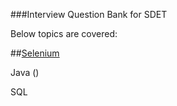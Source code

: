 ###Interview Question Bank for SDET

Below topics are covered:

##[Selenium](https://github.com/evelinedsouza/SDET_Interview_QnA_Bank/blob/main/src/Selenium/readme.md)

Java ()

SQL
